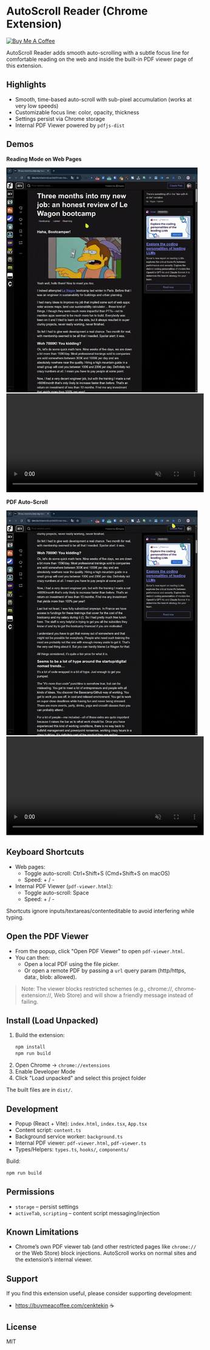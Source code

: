 # AutoScroll Reader (Chrome Extension)

[![Buy Me A Coffee](https://img.shields.io/badge/Buy%20Me%20a%20Coffee-%E2%98%95%EF%B8%8F-orange)](https://buymeacoffee.com/cenktekin)

AutoScroll Reader adds smooth auto-scrolling with a subtle focus line for comfortable reading on the web and inside the built-in PDF viewer page of this extension.

## Highlights

- Smooth, time-based auto-scroll with sub-pixel accumulation (works at very low speeds)
- Customizable focus line: color, opacity, thickness
- Settings persist via Chrome storage
- Internal PDF Viewer powered by `pdfjs-dist`

## Demos

<div align="left">

<p><strong>Reading Mode on Web Pages</strong></p>

<a href="./auto-scroll-reading.mp4">
  <img src="./auto-scroll-reading.gif" alt="Reading Mode demo GIF" width="520" />
</a>

<video src="./auto-scroll-reading.mp4" width="520" autoplay muted loop playsinline controls>
  <a href="./auto-scroll-reading.mp4">Watch the demo video</a>
</video>

<p><strong>PDF Auto-Scroll</strong></p>

<a href="./auto-scroll-pdf.mp4">
  <img src="./auto-scroll-pdf.gif" alt="PDF Auto-Scroll demo GIF" width="520" />
</a>

<video src="./auto-scroll-pdf.mp4" width="520" autoplay muted loop playsinline controls>
  <a href="./auto-scroll-pdf.mp4">Watch the demo video</a>
  (Your Markdown viewer may not support inline video playback.)
  
</video>

</div>

## Keyboard Shortcuts

- Web pages:
  - Toggle auto-scroll: Ctrl+Shift+S (Cmd+Shift+S on macOS)
  - Speed: + / -
- Internal PDF Viewer (`pdf-viewer.html`):
  - Toggle auto-scroll: Space
  - Speed: + / -

Shortcuts ignore inputs/textareas/contenteditable to avoid interfering while typing.

## Open the PDF Viewer

- From the popup, click "Open PDF Viewer" to open `pdf-viewer.html`.
- You can then:
  - Open a local PDF using the file picker.
  - Or open a remote PDF by passing a `url` query param (http/https, data:, blob: allowed).

> Note: The viewer blocks restricted schemes (e.g., chrome://, chrome-extension://, Web Store) and will show a friendly message instead of failing.

## Install (Load Unpacked)

1. Build the extension:
   ```bash
   npm install
   npm run build
   ```
2. Open Chrome → `chrome://extensions`
3. Enable Developer Mode
4. Click "Load unpacked" and select this project folder

The built files are in `dist/`.

## Development

- Popup (React + Vite): `index.html`, `index.tsx`, `App.tsx`
- Content script: `content.ts`
- Background service worker: `background.ts`
- Internal PDF viewer: `pdf-viewer.html`, `pdf-viewer.ts`
- Types/Helpers: `types.ts`, `hooks/`, `components/`

Build:
```bash
npm run build
```

## Permissions

- `storage` – persist settings
- `activeTab`, `scripting` – content script messaging/injection

## Known Limitations

- Chrome’s own PDF viewer tab (and other restricted pages like `chrome://` or the Web Store) block injections. AutoScroll works on normal sites and the extension’s internal viewer.

## Support

If you find this extension useful, please consider supporting development:

- https://buymeacoffee.com/cenktekin ☕

## License

MIT
